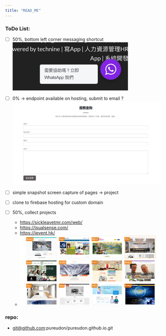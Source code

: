 ```yaml
---
title: "READ_ME"
---
```


### ToDo List:

- [ ] 50%, bottom left corner messaging shortcut
      ![](/images/whatsapp_quicklink.png)

- [ ] 0% -> endpoint available on hosting, submit to email ?
      ![](/images/service_enquiry.png)

- [ ] simple snapshot screen capture of pages -> project

- [ ] clone to firebase hosting for custom domain

- [ ] 50%, collect projects

  - https://sickleavetmr.com/web/
  - https://isualsense.com/
  - https://ievent.hk/
  - ![](/images/project_gallery.png)

### repo:

- git@github.com:pureudon/pureudon.github.io.git

